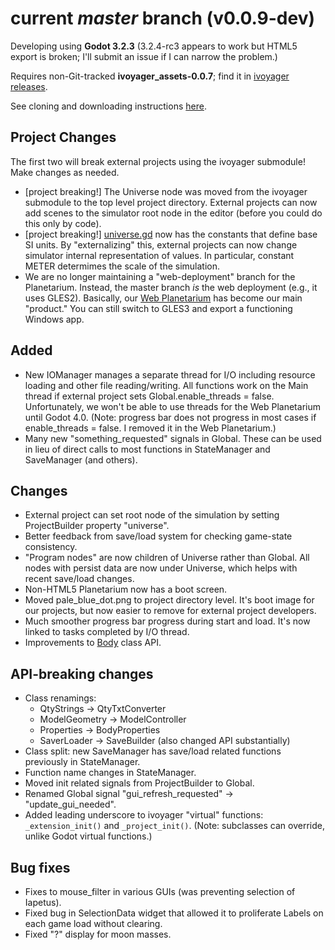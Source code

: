 # current _master_ branch (v0.0.9-dev)
Developing using **Godot 3.2.3** (3.2.4-rc3 appears to work but HTML5 export is broken; I'll submit an issue if I can narrow the problem.)

Requires non-Git-tracked **ivoyager_assets-0.0.7**; find it in [ivoyager releases](https://github.com/ivoyager/ivoyager/releases).

See cloning and downloading instructions [here](https://ivoyager.dev/download/). 

## Project Changes
The first two will break external projects using the ivoyager submodule! Make changes as needed.
* [project breaking!] The Universe node was moved from the ivoyager submodule to the top level project directory. External projects can now add scenes to the simulator root node in the editor (before you could do this only by code).
* [project breaking!] [universe.gd](https://github.com/ivoyager/project_template/blob/master/universe.gd) now has the constants that define base SI units. By "externalizing" this, external projects can now change simulator internal representation of values. In particular, constant METER determimes the scale of the simulation.
* We are no longer maintaining a "web-deployment" branch for the Planetarium. Instead, the master branch *is* the web deployment (e.g., it uses GLES2). Basically, our [Web Planetarium](https://www.ivoyager.dev/planetarium/) has become our main "product." You can still switch to GLES3 and export a functioning Windows app.

## Added
* New IOManager manages a separate thread for I/O including resource loading and other file reading/writing. All functions work on the Main thread if external project sets Global.enable_threads = false. Unfortunately, we won't be able to use threads for the Web Planetarium until Godot 4.0. (Note: progress bar does not progress in most cases if enable_threads = false. I removed it in the Web Planetarium.)
* Many new "something_requested" signals in Global. These can be used in lieu of direct calls to most functions in StateManager and SaveManager (and others). 

## Changes
* External project can set root node of the simulation by setting ProjectBuilder property "universe".
* Better feedback from save/load system for checking game-state consistency.
* "Program nodes" are now children of Universe rather than Global. All nodes with persist data are now under Universe, which helps with recent save/load changes.
* Non-HTML5 Planetarium now has a boot screen.
* Moved pale_blue_dot.png to project directory level. It's boot image for our projects, but now easier to remove for external project developers.
* Much smoother progress bar progress during start and load. It's now linked to tasks completed by I/O thread.
* Improvements to [Body](https://github.com/ivoyager/ivoyager/blob/master/tree_nodes/body.gd) class API.

## API-breaking changes
* Class renamings:
    * QtyStrings -> QtyTxtConverter
    * ModelGeometry -> ModelController
    * Properties -> BodyProperties
    * SaverLoader -> SaveBuilder (also changed API substantially)
* Class split: new SaveManager has save/load related functions previously in StateManager.
* Function name changes in StateManager.
* Moved init related signals from ProjectBuilder to Global.
* Renamed Global signal "gui_refresh_requested" -> "update_gui_needed".
* Added leading underscore to ivoyager "virtual" functions: `_extension_init()` and `_project_init()`. (Note: subclasses can override, unlike Godot virtual functions.)

## Bug fixes
* Fixes to mouse_filter in various GUIs (was preventing selection of Iapetus).
* Fixed bug in SelectionData widget that allowed it to proliferate Labels on each game load without clearing.
* Fixed "?" display for moon masses.
